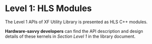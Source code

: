 # Level 1: HLS Modules

The Level 1 APIs of XF Utility Library is presented as HLS C++ modules.

**Hardware-savvy developers** can find the API description and design details of these kernels
in *Section Level 1* in the library document.

